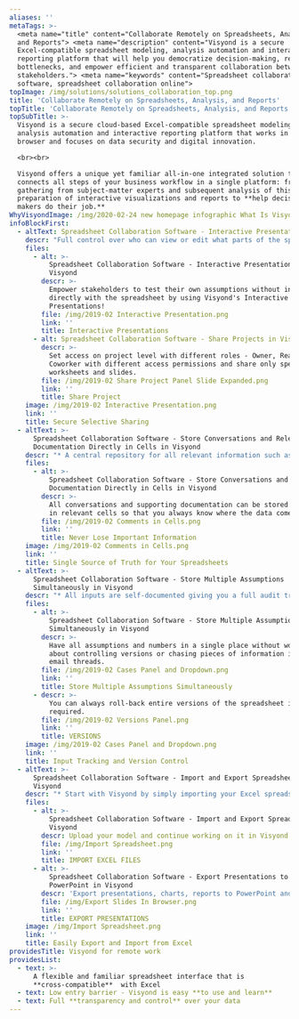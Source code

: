 ```yaml
---
aliases: ''
metaTags: >-
  <meta name="title" content="Collaborate Remotely on Spreadsheets, Analysis,
  and Reports"> <meta name="description" content="Visyond is a secure
  Excel-compatible spreadsheet modeling, analysis automation and interactive
  reporting platform that will help you democratize decision-making, remove
  bottlenecks, and empower efficient and transparent collaboration between
  stakeholders."> <meta name="keywords" content="Spreadsheet collaboration
  software, spreadsheet collaboration online">
topImage: /img/solutions/solutions_collaboration_top.png
title: 'Collaborate Remotely on Spreadsheets, Analysis, and Reports'
topTitle: 'Collaborate Remotely on Spreadsheets, Analysis, and Reports'
topSubTitle: >-
  Visyond is a secure cloud-based Excel-compatible spreadsheet modeling,
  analysis automation and interactive reporting platform that works in the
  browser and focuses on data security and digital innovation.

  <br><br>

  Visyond offers a unique yet familiar all-in-one integrated solution that
  connects all steps of your business workflow in a single platform: from data
  gathering from subject-matter experts and subsequent analysis of this data to
  preparation of interactive visualizations and reports to **help decision
  makers do their job.**
WhyVisyondImage: /img/2020-02-24 new homepage infographic What Is Visyond.png
infoBlockFirst:
  - altText: Spreadsheet Collaboration Software - Interactive Presentations in Visyond
    descr: "Full control over who can view or edit what parts of the spreadsheets: \r\n\r\n* Manage spreadsheet permissions down to individual cell level \r\n* Allow stakeholders only to interact with selected reports and presentations\r\n* Present with [interactive slides](/features/interactive-presentations/) empowering stakeholders to test assumptions without breaking any formulas\r\n"
    files:
      - alt: >-
          Spreadsheet Collaboration Software - Interactive Presentations in
          Visyond
        descr: >-
          Empower stakeholders to test their own assumptions without interacting
          directly with the spreadsheet by using Visyond's Interactive
          Presentations!
        file: /img/2019-02 Interactive Presentation.png
        link: ''
        title: Interactive Presentations
      - alt: Spreadsheet Collaboration Software - Share Projects in Visyond
        descr: >-
          Set access on project level with different roles - Owner, Reader,
          Coworker with different access permissions and share only specific
          worksheets and slides.
        file: /img/2019-02 Share Project Panel Slide Expanded.png
        link: ''
        title: Share Project
    image: /img/2019-02 Interactive Presentation.png
    link: ''
    title: Secure Selective Sharing
  - altText: >-
      Spreadsheet Collaboration Software - Store Conversations and Relevant
      Documentation Directly in Cells in Visyond
    descr: "* A central repository for all relevant information such as supporting files, discussions, comments and approval status\r\n* One unified spreadsheet - no need to worry about juggling multiple versions of the spreadsheet while tracking inputs from multiple stakeholders\r\n* Solve data chaos and establish a single source of truth with Visyond’s intuitive scenario management interface\r\n"
    files:
      - alt: >-
          Spreadsheet Collaboration Software - Store Conversations and Relevant
          Documentation Directly in Cells in Visyond
        descr: >-
          All conversations and supporting documentation can be stored directly
          in relevant cells so that you always know where the data comes from.
        file: /img/2019-02 Comments in Cells.png
        link: ''
        title: Never Lose Important Information
    image: /img/2019-02 Comments in Cells.png
    link: ''
    title: Single Source of Truth for Your Spreadsheets
  - altText: >-
      Spreadsheet Collaboration Software - Store Multiple Assumptions
      Simultaneously in Visyond
    descr: "* All inputs are self-documented giving you a full audit trail showing you who changed what and when \r\n* You can always go back to previous versions of the spreadsheet and compare them on the fly, or revert any changes individually, without rolling back the entire document\r\n"
    files:
      - alt: >-
          Spreadsheet Collaboration Software - Store Multiple Assumptions
          Simultaneously in Visyond
        descr: >-
          Have all assumptions and numbers in a single place without worrying
          about controlling versions or chasing pieces of information in long
          email threads.
        file: /img/2019-02 Cases Panel and Dropdown.png
        link: ''
        title: Store Multiple Assumptions Simultaneously
      - descr: >-
          You can always roll-back entire versions of the spreadsheet if
          required.
        file: /img/2019-02 Versions Panel.png
        link: ''
        title: VERSIONS
    image: /img/2019-02 Cases Panel and Dropdown.png
    link: ''
    title: Input Tracking and Version Control
  - altText: >-
      Spreadsheet Collaboration Software - Import and Export Spreadsheets in
      Visyond
    descr: "* Start with Visyond by simply importing your Excel spreadsheet, no matter the model complexity and you are ready to go\r\n* You can always export the spreadsheet from Visyond to Excel\r\n* Export charts, analyses, presentations and financial statements into various formats\r\n"
    files:
      - alt: >-
          Spreadsheet Collaboration Software - Import and Export Spreadsheets in
          Visyond
        descr: Upload your model and continue working on it in Visyond.
        file: /img/Import Spreadsheet.png
        link: ''
        title: IMPORT EXCEL FILES
      - alt: >-
          Spreadsheet Collaboration Software - Export Presentations to
          PowerPoint in Visyond
        descr: 'Export presentations, charts, reports to PowerPoint and other formats.'
        file: /img/Export Slides In Browser.png
        link: ''
        title: EXPORT PRESENTATIONS
    image: /img/Import Spreadsheet.png
    link: ''
    title: Easily Export and Import from Excel
providesTitle: Visyond for remote work
providesList:
  - text: >-
      A flexible and familiar spreadsheet interface that is
      **cross-compatible**  with Excel
  - text: Low entry barrier - Visyond is easy **to use and learn**
  - text: Full **transparency and control** over your data
---
```


